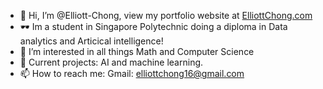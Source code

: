 - 👋 Hi, I’m @Elliott-Chong, view my portfolio website at [ElliottChong.com](https://www.elliottchong.com)
- 🕶 Im a student in Singapore Polytechnic doing a diploma in Data analytics and Articical intelligence!
- 👀 I’m interested in all things Math and Computer Science
- 🌱 Current projects: AI and machine learning.
- 📫 How to reach me: 
Gmail: elliottchong16@gmail.com

<!---
Elliott-Chong/Elliott-Chong is a ✨ special ✨ repository because its `README.md` (this file) appears on your GitHub profile.
You can click the Preview link to take a look at your changes.
--->
